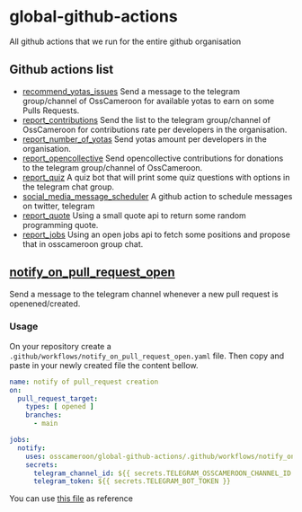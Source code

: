 # global-github-actions

All github actions that we run for the entire github organisation

## Github actions list

- [recommend_yotas_issues](https://github.com/osscameroon/global-github-actions/blob/main/.github/workflows/notify_on_pull_request_open.yaml)
    Send a message to the telegram group/channel of OssCameroon for available yotas to earn on some Pulls Requests.
- [report_contributions](https://github.com/osscameroon/global-github-actions/blob/main/.github/workflows/notify_on_pull_request_open.yaml)
    Send the list to the telegram group/channel of OssCameroon for contributions rate per developers in the organisation.
- [report_number_of_yotas](https://github.com/osscameroon/global-github-actions/blob/main/.github/workflows/notify_on_pull_request_open.yaml)
    Send yotas amount per developers in the organisation.
- [report_opencollective](https://github.com/osscameroon/global-github-actions/blob/main/.github/workflows/notify_on_pull_request_open.yaml)
    Send opencollective contributions for donations to the telegram group/channel of OssCameroon.
- [report_quiz](https://github.com/osscameroon/global-github-actions/blob/main/.github/workflows/report_a_quiz.yaml)
    A quiz bot that will print some quiz questions with options in the telegram chat group.
- [social_media_message_scheduler](https://github.com/osscameroon/global-github-actions/blob/main/.github/workflows/social_media_message_scheduler.yaml)
    A github action to schedule messages on twitter, telegram
- [report_quote](https://github.com/osscameroon/global-github-actions/blob/main/.github/workflows/report_quotes.yaml)
    Using a small quote api to return some random programming quote.
- [report_jobs](https://github.com/osscameroon/global-github-actions/blob/main/.github/workflows/report_jobs.yaml)
    Using an open jobs api to fetch some positions and propose that in osscameroon group chat.


## [notify_on_pull_request_open](https://github.com/osscameroon/global-github-actions/blob/main/.github/workflows/notify_on_pull_request_open.yaml)

Send a message to the telegram channel whenever a new pull request is openened/created.

### Usage

On your repository create a `.github/workflows/notify_on_pull_request_open.yaml` file.
Then copy and paste in your newly created file the content bellow.

```yaml
name: notify of pull_request creation
on:
  pull_request_target:
    types: [ opened ]
    branches:
      - main

jobs:
  notify:
    uses: osscameroon/global-github-actions/.github/workflows/notify_on_pull_request_open.yaml@main
    secrets:
      telegram_channel_id: ${{ secrets.TELEGRAM_OSSCAMEROON_CHANNEL_ID }}
      telegram_token: ${{ secrets.TELEGRAM_BOT_TOKEN }}
```

You can use [this file](https://github.com/osscameroon/global-github-actions/blob/HEAD/.github/workflows/notify_on_pull_request_open.yaml) as reference
